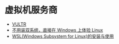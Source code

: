 # 虚拟机服务商



- [VULTR](https://www.vultr.com/)
- [不用装双系统，直接在 Windows 上体验 Linux](https://spencerwoo.com/dowww/1-Preparations/#windows-10-%F0%9F%92%A1)
- [WSL(Windows Subsystem for Linux)的安装与使用](https://www.cnblogs.com/JettTang/p/8186315.html)
